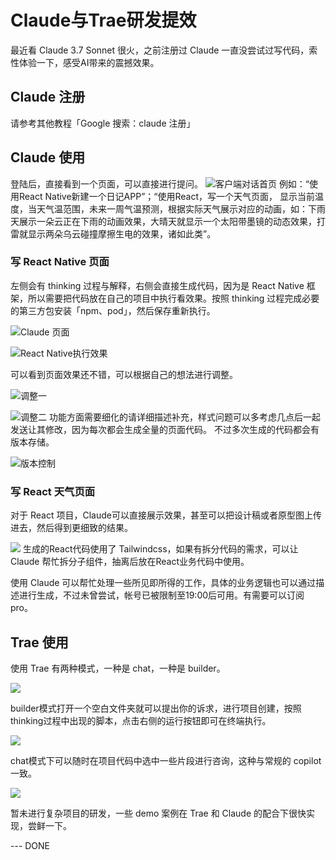 # Claude与Trae研发提效

最近看 Claude 3.7 Sonnet 很火，之前注册过 Claude 一直没尝试过写代码，索性体验一下，感受AI带来的震撼效果。

## Claude 注册
请参考其他教程「Google 搜索：claude 注册」

## Claude 使用
登陆后，直接看到一个页面，可以直接进行提问。
![客户端对话首页](https://blog-1251891330.cos.ap-shanghai.myqcloud.com/image/interview/6a3a5d1f-e497-4048-a34a-ff33507e643d.webp)
例如：“使用React Native新建一个日记APP”；“使用React，写一个天气页面， 显示当前温度，当天气温范围，未来一周气温预测，根据实际天气展示对应的动画，如：下雨天展示一朵云正在下雨的动画效果，大晴天就显示一个太阳带墨镜的动态效果，打雷就显示两朵乌云碰撞摩擦生电的效果，诸如此类”。

### 写 React Native 页面
左侧会有 thinking 过程与解释，右侧会直接生成代码，因为是 React Native 框架，所以需要把代码放在自己的项目中执行看效果。按照 thinking 过程完成必要的第三方包安装「npm、pod」，然后保存重新执行。

![Claude 页面](https://blog-1251891330.cos.ap-shanghai.myqcloud.com/image/interview/e70ec0af-03ac-42c7-807f-46639bb7bd53.webp)

![React Native执行效果](https://blog-1251891330.cos.ap-shanghai.myqcloud.com/image/interview/6a4f532a-a4b5-425e-9daf-0db032fade1b.webp)

可以看到页面效果还不错，可以根据自己的想法进行调整。

![调整一](https://blog-1251891330.cos.ap-shanghai.myqcloud.com/image/interview/ae62ca5e-2dd2-49c3-9e84-2abff162c0a1.webp)

![调整二](https://blog-1251891330.cos.ap-shanghai.myqcloud.com/image/interview/c2e6a48e-c75f-4109-a1b1-249913630965.webp)
功能方面需要细化的请详细描述补充，样式问题可以多考虑几点后一起发送让其修改，因为每次都会生成全量的页面代码。
不过多次生成的代码都会有版本存储。

![版本控制](https://blog-1251891330.cos.ap-shanghai.myqcloud.com/image/interview/435e1892-50b0-4eac-83aa-07af8d2af504.webp)

### 写 React 天气页面
对于 React 项目，Claude可以直接展示效果，甚至可以把设计稿或者原型图上传进去，然后得到更细致的结果。

![](https://blog-1251891330.cos.ap-shanghai.myqcloud.com/image/interview/8d7fdf0b-079d-409c-a482-d2b01a857485.jpg)
生成的React代码使用了 Tailwindcss，如果有拆分代码的需求，可以让 Claude 帮忙拆分子组件，抽离后放在React业务代码中使用。

使用 Claude 可以帮忙处理一些所见即所得的工作，具体的业务逻辑也可以通过描述进行生成，不过未曾尝试，帐号已被限制至19:00后可用。有需要可以订阅 pro。

## Trae 使用
使用 Trae 有两种模式，一种是 chat，一种是 builder。

![](https://blog-1251891330.cos.ap-shanghai.myqcloud.com/image/interview/654e20f5-95d9-4760-84a8-7de3a9c080f4.webp)

builder模式打开一个空白文件夹就可以提出你的诉求，进行项目创建，按照thinking过程中出现的脚本，点击右侧的运行按钮即可在终端执行。

![](https://blog-1251891330.cos.ap-shanghai.myqcloud.com/image/interview/79470b54-3ebe-4045-a38b-516985785466.webp)

chat模式下可以随时在项目代码中选中一些片段进行咨询，这种与常规的 copilot 一致。

![](https://blog-1251891330.cos.ap-shanghai.myqcloud.com/image/interview/f0a5fd78-833d-493e-910c-951cb4f581ea.webp)

暂未进行复杂项目的研发，一些 demo 案例在 Trae 和 Claude 的配合下很快实现，尝鲜一下。

--- DONE